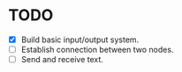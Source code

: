 # TODO
- [x] Build basic input/output system.
- [ ] Establish connection between two nodes.
- [ ] Send and receive text.